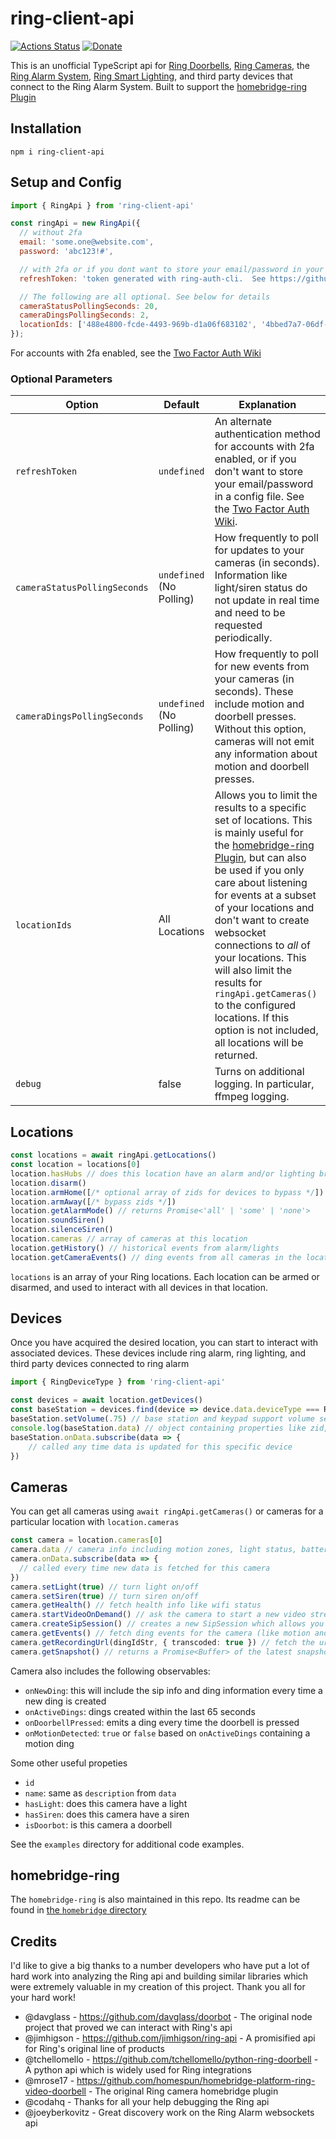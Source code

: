 # ring-client-api

[![Actions Status](https://github.com/dgreif/ring/workflows/Node%20CI/badge.svg)](https://github.com/dgreif/ring/actions)
[![Donate](https://img.shields.io/badge/Donate-PayPal-green.svg)](https://www.paypal.com/cgi-bin/webscr?cmd=_donations&business=HD9ZPB34FY428&currency_code=USD&source=url)

This is an unofficial TypeScript api for [Ring Doorbells](https://shop.ring.com/pages/doorbell-cameras),
[Ring Cameras](https://shop.ring.com/pages/security-cameras),
the [Ring Alarm System](https://shop.ring.com/pages/security-system),
[Ring Smart Lighting](https://shop.ring.com/pages/smart-lighting),
and third party devices that connect to the Ring Alarm System.
Built to support the [homebridge-ring Plugin](./homebridge)

## Installation

`npm i ring-client-api`


## Setup and Config
```js
import { RingApi } from 'ring-client-api'

const ringApi = new RingApi({
  // without 2fa
  email: 'some.one@website.com',
  password: 'abc123!#',

  // with 2fa or if you dont want to store your email/password in your config
  refreshToken: 'token generated with ring-auth-cli.  See https://github.com/dgreif/ring/wiki/Two-Factor-Auth',

  // The following are all optional. See below for details
  cameraStatusPollingSeconds: 20,
  cameraDingsPollingSeconds: 2,
  locationIds: ['488e4800-fcde-4493-969b-d1a06f683102', '4bbed7a7-06df-4f18-b3af-291c89854d60']
});
```

For accounts with 2fa enabled, see the [Two Factor Auth Wiki](https://github.com/dgreif/ring/wiki/Two-Factor-Auth)

### Optional Parameters

Option | Default | Explanation
--- | --- | ---
`refreshToken` | `undefined` | An alternate authentication method for accounts with 2fa enabled, or if you don't want to store your email/password in a config file.  See the [Two Factor Auth Wiki](https://github.com/dgreif/ring/wiki/Two-Factor-Auth).
`cameraStatusPollingSeconds` | `undefined` (No Polling) | How frequently to poll for updates to your cameras (in seconds).  Information like light/siren status do not update in real time and need to be requested periodically.
`cameraDingsPollingSeconds` | `undefined` (No Polling) | How frequently to poll for new events from your cameras (in seconds).  These include motion and doorbell presses.  Without this option, cameras will not emit any information about motion and doorbell presses.
`locationIds` | All Locations | Allows you to limit the results to a specific set of locations. This is mainly useful for the [homebridge-ring Plugin](./homebridge), but can also be used if you only care about listening for events at a subset of your locations and don't want to create websocket connections to _all_ of your locations. This will also limit the results for `ringApi.getCameras()` to the configured locations. If this option is not included, all locations will be returned.
`debug` | false | Turns on additional logging.  In particular, ffmpeg logging.

## Locations
```typescript
const locations = await ringApi.getLocations()
const location = locations[0]
location.hasHubs // does this location have an alarm and/or lighting bridge
location.disarm()
location.armHome([/* optional array of zids for devices to bypass */])
location.armAway([/* bypass zids */])
location.getAlarmMode() // returns Promise<'all' | 'some' | 'none'>
location.soundSiren()
location.silenceSiren()
location.cameras // array of cameras at this location
location.getHistory() // historical events from alarm/lights
location.getCameraEvents() // ding events from all cameras in the location
```

`locations` is an array of your Ring locations. Each location can be armed or disarmed,
and used to interact with all devices in that location.

## Devices
Once you have acquired the desired location, you can start
to interact with associated devices. These devices include ring alarm, ring lighting,
and third party devices connected to ring alarm
```js
import { RingDeviceType } from 'ring-client-api'

const devices = await location.getDevices()
const baseStation = devices.find(device => device.data.deviceType === RingDeviceType.BaseStation)
baseStation.setVolume(.75) // base station and keypad support volume settings between 0 and 1
console.log(baseStation.data) // object containing properties like zid, name, roomId, faulted, tamperStatus, etc.
baseStation.onData.subscribe(data => {
    // called any time data is updated for this specific device
})
```

## Cameras
You can get all cameras using `await ringApi.getCameras()` or cameras for a particular
location with `location.cameras`

```typescript
const camera = location.cameras[0]
camera.data // camera info including motion zones, light status, battery, etc.
camera.onData.subscribe(data => {
  // called every time new data is fetched for this camera
})
camera.setLight(true) // turn light on/off
camera.setSiren(true) // turn siren on/off
camera.getHealth() // fetch health info like wifi status
camera.startVideoOnDemand() // ask the camera to start a new video stream
camera.createSipSession() // creates a new SipSession which allows you to control RTP flow
camera.getEvents() // fetch ding events for the camera (like motion and doorbell presses)
camera.getRecordingUrl(dingIdStr, { transcoded: true }) // fetch the url for a recording
camera.getSnapshot() // returns a Promise<Buffer> of the latest snapshot from the camera

```

Camera also includes the following observables:
* `onNewDing`: this will include the sip info and ding information every time a new ding is created
* `onActiveDings`: dings created within the last 65 seconds
* `onDoorbellPressed`: emits a ding every time the doorbell is pressed
* `onMotionDetected`: `true` or `false` based on `onActiveDings` containing a motion ding

Some other useful propeties
* `id`
* `name`: same as `description` from `data`
* `hasLight`: does this camera have a light
* `hasSiren`: does this camera have a siren
* `isDoorbot`: is this camera a doorbell

See the `examples` directory for additional code examples.

## homebridge-ring

The `homebridge-ring` is also maintained in this repo.  Its readme can be found in [the `homebridge` directory](./homebridge)

## Credits

I'd like to give a big thanks to a number developers who have put a lot of hard work into analyzing the
Ring api and building similar libraries which were extremely valuable in my creation of this project.  Thank you all
for your hard work!

 * @davglass - https://github.com/davglass/doorbot - The original node project that proved we can interact with Ring's api
 * @jimhigson - https://github.com/jimhigson/ring-api - A promisified api for Ring's original line of products
 * @tchellomello - https://github.com/tchellomello/python-ring-doorbell - A python api which is widely used for Ring integrations
 * @mrose17 - https://github.com/homespun/homebridge-platform-ring-video-doorbell - The original Ring camera homebridge plugin
 * @codahq - Thanks for all your help debugging the Ring api
 * @joeyberkovitz - Great discovery work on the Ring Alarm websockets api

